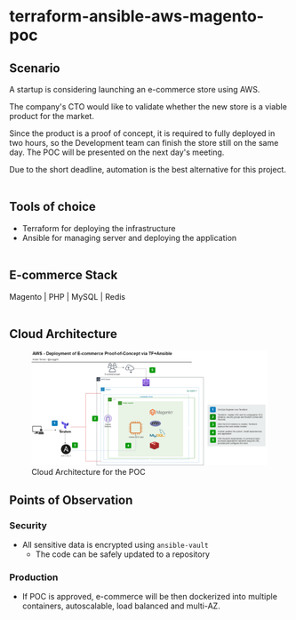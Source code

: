 # terraform-ansible-aws-magento-poc

## Scenario
A startup is considering launching an e-commerce store using AWS.

The company's CTO would like to validate whether the new store is a viable product for the market.

Since the product is a proof of concept, it is required to fully deployed in two hours, so the Development team can finish the store still on the same day. The POC will be presented on the next day's meeting.

Due to the short deadline, automation is the best alternative for this project.
<br><br>

## Tools of choice
- Terraform for deploying the infrastructure
- Ansible for managing server and deploying the application
<br><br>

## E-commerce Stack
Magento | PHP | MySQL | Redis
<br><br>

## Cloud Architecture
<figure>
  <img src="./AWS-TF-Ansible-Magento.png" alt="Cloud Architecture">
  <figcaption>Cloud Architecture for the POC</figcaption>
</figure>

## Points of Observation

### Security
- All sensitive data is encrypted using `ansible-vault`
  - The code can be safely updated to a repository

### Production
- If POC is approved, e-commerce will be then dockerized into multiple containers, autoscalable, load balanced and multi-AZ.








